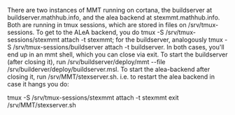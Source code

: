 There are two instances of MMT running on cortana, the buildserver at buildserver.mathhub.info, and the alea backend at stexmmt.mathhub.info. Both are running in tmux sessions, which are stored in files on /srv/tmux-sessions. To get to the ALeA backend, you do tmux -S /srv/tmux-sessions/stexmmt attach -t stexmmt; for the buildserver, analogously tmux -S /srv/tmux-sessions/buildserver attach -t buildserver. In both cases, you'll end up in an mmt shell, which you can close via exit.
To start the buildserver (after closing it), run /srv/buildserver/deploy/mmt --file /srv/builderver/deploy/buildserver.msl.
To start the alea-backend after closing it, run /srv/MMT/stexserver.sh.
i.e. to restart the alea backend in case it hangs you do:

tmux -S /srv/tmux-sessions/stexmmt attach -t stexmmt
exit
/srv/MMT/stexserver.sh
